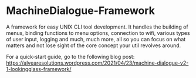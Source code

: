 # MachineDialogue-Framework
A framework for easy UNIX CLI tool development. It handles the building of menus, binding functions to menu options, connection to wifi, various types of user input, logging and much, much more, all so you can focus on what matters and not lose sight of the core concept your util revolves around.

For a quick-start guide, go to the following blog post:
https://alvearesolutions.wordpress.com/2021/04/23/machine-dialogue-v2-1-lookingglass-framework/

